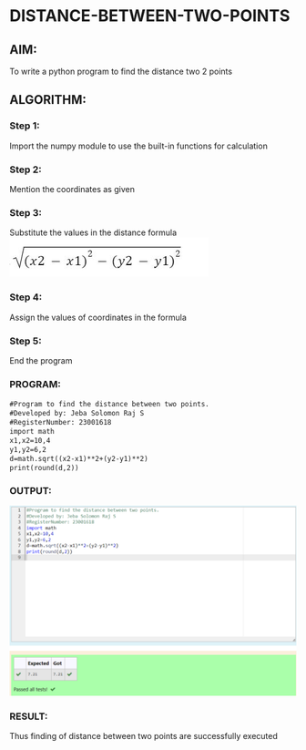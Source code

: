 # DISTANCE-BETWEEN-TWO-POINTS

## AIM:

To write a python program to find the distance two 2 points

## ALGORITHM:

### Step 1:

Import the numpy module to use the built-in functions for calculation

### Step 2:

Mention the coordinates as given

### Step 3:

Substitute the values in the distance formula ![formula](/formula1.jpg)

### Step 4:

Assign the values of coordinates in the formula

### Step 5:

End the program

### PROGRAM:

```
#Program to find the distance between two points.
#Developed by: Jeba Solomon Raj S
#RegisterNumber: 23001618
import math
x1,x2=10,4
y1,y2=6,2
d=math.sqrt((x2-x1)**2+(y2-y1)**2)
print(round(d,2))
```

### OUTPUT:

![output](/outputdist.png)

### RESULT:

Thus finding of distance between two points are successfully executed
